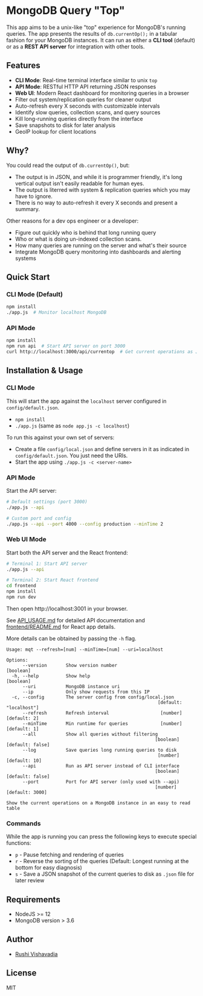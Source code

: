 # MongoDB Query "Top"

This app aims to be a unix-like "top" experience for MongoDB's running queries. The app presents the results of `db.currentOp();` in a tabular fashion for your MongoDB instances. It can run as either a **CLI tool** (default) or as a **REST API server** for integration with other tools.

## Features

- **CLI Mode**: Real-time terminal interface similar to unix `top`
- **API Mode**: RESTful HTTP API returning JSON responses  
- **Web UI**: Modern React dashboard for monitoring queries in a browser
- Filter out system/replication queries for cleaner output
- Auto-refresh every X seconds with customizable intervals
- Identify slow queries, collection scans, and query sources
- Kill long-running queries directly from the interface
- Save snapshots to disk for later analysis
- GeoIP lookup for client locations

## Why?

You could read the output of `db.currentOp()`, but:

- The output is in JSON, and while it is programmer friendly, it's long vertical output isn't easily readable for human eyes.
- The output is literred with system & replication queries which you may have to ignore.
- There is no way to auto-refresh it every X seconds and present a summary.

Other reasons for a dev ops engineer or a developer:

- Figure out quickly who is behind that long running query
- Who or what is doing un-indexed collection scans.
- How many queries are running on the server and what's their source
- Integrate MongoDB query monitoring into dashboards and alerting systems

## Quick Start

### CLI Mode (Default)
```bash
npm install
./app.js  # Monitor localhost MongoDB
```

### API Mode  
```bash
npm install
npm run api  # Start API server on port 3000
curl http://localhost:3000/api/currentop  # Get current operations as JSON
```

## Installation & Usage

### CLI Mode
This will start the app against the `localhost` server configured in `config/default.json`.

- `npm install`
- `./app.js` (same as `node app.js -c localhost`)

To run this against your own set of servers:

- Create a file `config/local.json` and define servers in it as indicated in `config/default.json`. You just need the URIs.
- Start the app using `./app.js -c <server-name>`

### API Mode  
Start the API server:
```bash
# Default settings (port 3000)  
./app.js --api

# Custom port and config
./app.js --api --port 4000 --config production --minTime 2
```

### Web UI Mode
Start both the API server and the React frontend:
```bash
# Terminal 1: Start API server
./app.js --api

# Terminal 2: Start React frontend  
cd frontend
npm install
npm run dev
```

Then open http://localhost:3001 in your browser.

See [API_USAGE.md](API_USAGE.md) for detailed API documentation and [frontend/README.md](frontend/README.md) for React app details.

More details can be obtained by passing the `-h` flag.

```
Usage: mqt --refresh=[num] --minTime=[num] --uri=localhost

Options:
      --version       Show version number                              [boolean]
  -h, --help          Show help                                        [boolean]
      --uri           MongoDB instance uri
      --ip            Only show requests from this IP
  -c, --config        The server config from config/local.json
                                                        [default: "localhost"]
      --refresh       Refresh interval                   [number] [default: 2]
      --minTime       Min runtime for queries            [number] [default: 1]
      --all           Show all queries without filtering
                                                       [boolean] [default: false]
      --log           Save queries long running queries to disk
                                                        [number] [default: 10]
      --api           Run as API server instead of CLI interface
                                                       [boolean] [default: false]
      --port          Port for API server (only used with --api)
                                                       [number] [default: 3000]

Show the current operations on a MongoDB instance in an easy to read table
```

### Commands

While the app is running you can press the following keys to execute special functions:

- `p` - Pause fetching and rendering of queries
- `r` - Reverse the sorting of the queries (Default: Longest running at the bottom for easy diagnosis)
- `s` - Save a JSON snapshot of the current queries to disk as `.json` file for later review

## Requirements

- NodeJS >= 12
- MongoDB version > 3.6

## Author

- [Rushi Vishavadia](https://github.com/rushi)

## License

MIT
